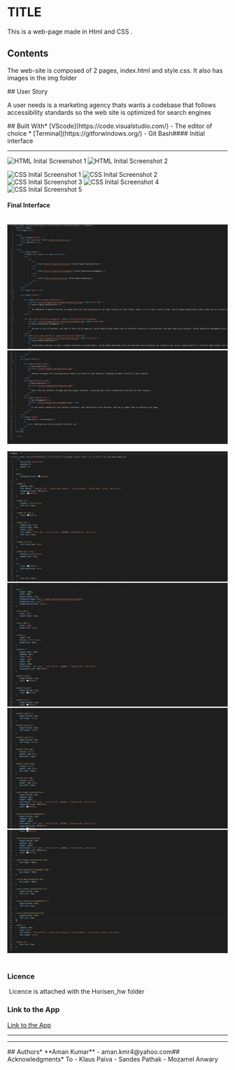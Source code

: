 # TITLE
This is a web-page made in Html and CSS .
​
## Contents
<p>
The web-site is composed of 2 pages, index.html and style.css. It also has images in the img folder
</p>
​
## User Story
<p>
A user needs is a  marketing agency
thats wants a codebase that follows accessibility standards
so the web site is optimized for search engines
</p>
​
## Built With
​
* [VScode](https://code.visualstudio.com/) - The editor of choice
* [Terminal](https://gitforwindows.org/) - Git Bash
​
#### Initial interface
<hr>

![HTML Inital Screenshot 1](readme_images/inital_html1.jpg)
![HTML Inital Screenshot 2](readme_images/inital_html2.jpg)

![CSS Inital Screenshot 1](readme_images/inital_css1.jpg)
![CSS Inital Screenshot 2](readme_images/inital_css2.jpg)
![CSS Inital Screenshot 3](readme_images/inital_css3.jpg)
![CSS Inital Screenshot 4](readme_images/inital_css4.jpg)
![CSS Inital Screenshot 5](readme_images/inital_css5.jpg)
​
#### Final Interface
​
![HTML Final Screenshot 1](readme_images/html_final1.jpg)
![HTML Final Screenshot 2](readme_images/html_final2.jpg)

![CSS Final Screenshot 1](readme_images/css_final1.jpg)
![CSS Final Screenshot 2](readme_images/css_final2.jpg)
![CSS Final Screenshot 3](readme_images/css_final3.jpg)
![CSS Final Screenshot 4](readme_images/css_final4.jpg)
​
​
### Licence
​
Licence is attached with the Horisen_hw folder
​
### Link to the App
<a href="https://amankmr4.github.io/Horiseon_hw/">Link to the App</a><hr>
<hr>
​
## Authors
​
* **Aman Kumar** - 
aman.kmr4@yahoo.com
​
## Acknowledgments
​
* To 
- Klaus Paiva
- Sandes Pathak
- Mozamel Anwary